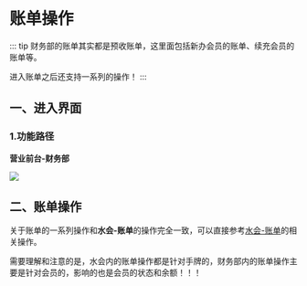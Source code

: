# 账单操作
::: tip
财务部的账单其实都是预收账单，这里面包括新办会员的账单、续充会员的账单等。

进入账单之后还支持一系列的操作！
:::
## 一、进入界面
### 1.功能路径
**营业前台-财务部**

![](https://wiki-cdsoft.oss-cn-hangzhou.aliyuncs.com/202502251400753.png)

## 二、账单操作
关于账单的一系列操作和**水会-账单**的操作完全一致，可以直接参考[水会-账单](../桑拿水会/账单操作.md)的相关操作。

需要理解和注意的是，水会内的账单操作都是针对手牌的，财务部内的账单操作主要是针对会员的，影响的也是会员的状态和余额！！！